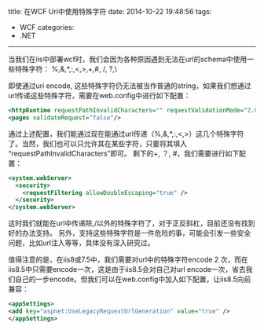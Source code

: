 title: 在WCF Uri中使用特殊字符
date: 2014-10-22 19:48:56
tags:
- WCF
categories:
- .NET
---

当我们在iis中部署wcf时，我们会因为各种原因遇到无法在url的schema中使用一些特殊字符：
%,&,*,:,<,>,+,#, /, ?,\

即使通过uri encode, 这些特殊字符仍无法被当作普通的string，如果我们想通过url传递这些特殊字符，需要在web.config中进行如下配置：

``` xml
<httpRuntime requestPathInvalidCharacters="" requestValidationMode="2.0"/> 
<pages validateRequest="false"/>
```

通过上述配置，我们能通过现在能通过url传递（%,&,*,:,<,>）这几个特殊字符了。当然，我们也可以只允许其在某些字符，只要将其填入 “requestPathInvalidCharacters”即可。
剩下的+, ？, #，我们需要进行如下配置：

``` xml
<system.webServer> 
  <security> 
    <requestFiltering allowDoubleEscaping="true" /> 
  </security> 
</system.webServer>
```

这时我们就能在url中传递除\,/以外的特殊字符了，对于正反斜杠，目前还没有找到好的办法支持。
另外，支持这些特殊字符是一件危险的事，可能会引发一些安全问题，比如url注入等等，具体没有深入研究过。

值得注意的是，在iis8或7.5中，我们需要对url中的特殊字符encode 2 次，而在iis8.5中只需要encode一次，这是由于iis8.5会对自己对url encode一次，省去我们自己的一步encode。但我们可以在web.config中加入如下配置，让iis8.5向前兼容：

``` xml
<appSettings>
<add key="aspnet:UseLegacyRequestUrlGeneration" value="true" />
</appSettings>
```
